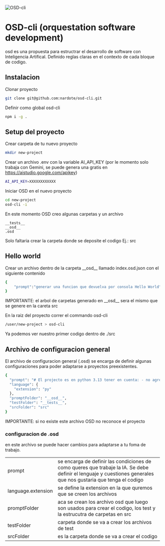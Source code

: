 ![OSD-cli](https://github.com/nardote/osd-cli/blob/main/assets/logo.png "OSD-cli Logo")

# OSD-cli (orquestation software development)

osd es una propuesta para estructrar el desarrollo de software con Inteligencia Artifical. Definido reglas claras en el contexto de cada bloque de codigo.

## Instalacion

Clonar proyecto

```bash
git clone git@github.com:nardote/osd-cli.git
```

Definir como global osd-cli

```bash
npm i -g .
```

## Setup del proyecto

Crear carpeta de tu nuevo proyecto

```bash
mkdir new-project
```

Crear un archivo .env con la variable AI_API_KEY (por le momento solo trabaja con Gemini, se puede genera una gratis en https://aistudio.google.com/apikey)

```bash
AI_API_KEY=XXXXXXXXXXXX
```

Iniciar OSD en el nuevo proyecto

```bash
cd new-project
osd-cli -i
```

En este momento OSD creo algunas carpetas y un archivo

```
__tests__
__osd__
.osd
```

Solo faltaria crear la carpeta donde se deposite el codigo Ej.: src

## Hello world

Crear un archivo dentro de la carpeta \_\_osd\_\_ llamado index.osd.json con el siguiente contenido

```bash
{
    "prompt":"generar una funcion que devuelva por consola Hello World"
}
```

IMPORTANTE: el arbol de carpetas generado en \_\_osd\_\_ sera el mismo que se genere en la careta src

En la raiz del proyecto correr el commando osd-cli

```bash
/user/new-project > osd-cli

```

Ya podemos ver nuestro primer codigo dentro de ./src

## Archivo de configuracion general

El archivo de configuracion general (.osd) se encarga de definir algunas configuraciones para poder adaptarse a proyectos preexistentes.

```bash
{
  "prompt": "# El projecto es en python 3.13 tener en cuenta: - no agregar el punto de entrada principal a cada archivo",
  "language": {
    "extension": "py"
  },
  "promptFolder": "__osd__",
  "testFolder": "__tests__",
  "srcFolder": "src"
}
```

IMPORTANTE: si no existe este archivo OSD no reconoce el proyecto

### configuracion de .osd

en este archivo se puede hacer cambios para adaptarse a tu foma de trabajo.

|                    |                                                                                                                                                                 |
| ------------------ | --------------------------------------------------------------------------------------------------------------------------------------------------------------- |
| prompt             | se encarga de definir las condiciones de como queres que trabaje la IA. Se debe definir el lenguaje y cuestiones generales que nos gustaria que tenga el codigo |
| language.extension | se define la extension en la que quremos que se creen los archivos                                                                                              |
| promptFolder       | aca se crean los archivo osd que luego son usados para crear el codigo, los test y la estrucutra de carpetas en src                                             |
| testFolder         | carpeta donde se va a crear los archivos de test                                                                                                                |
| srcFolder          | es la carpeta donde se va a crear el codigo                                                                                                                     |
